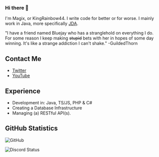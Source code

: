 ### Hi there 👋
I'm Magix, or KingRainbow44. I write code for better or for worse.
I mainly work in Java, more specifically [JDA](https://github.com/DV8FromTheWorld/JDA).

"I have a friend named Bluejay who has a stranglehold on everything I do. For some reason I keep making ~~stupid~~ bets with her in hopes of some day winning. It's like a strange addiction I can't shake." -GuildedThorn

## Contact Me
- [Twitter](https://twitter.com/KingRainbow44)
- [YouTube](https://www.youtube.com/channel/UC9k7NjyMW9VCsQFPzZoyMaQ)

## Experience
- Development in: Java, TS/JS, PHP & C#
- Creating a Database Infrastructure
- Managing (a) RESTful API(s).

## GitHub Statistics
![GitHub](https://github-readme-stats.vercel.app/api?username=KingRainbow44&theme=darcula&show_icons=true&count_private=true)

<img src="https://lanyard.cnrad.dev/api/252090676068614145" alt="Discord Status">
